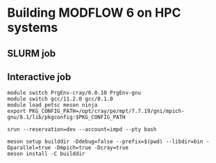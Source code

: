 # Building MODFLOW 6 on HPC systems

## SLURM job

## Interactive job

```
module switch PrgEnv-cray/6.0.10 PrgEnv-gnu
module switch gcc/11.2.0 gcc/8.1.0
module load petsc meson ninja
export PKG_CONFIG_PATH=/opt/cray/pe/mpt/7.7.19/gni/mpich-gnu/8.1/lib/pkgconfig:$PKG_CONFIG_PATH

srun --reservation=dev --account=impd --pty bash

meson setup builddir -Ddebug=false --prefix=$(pwd) --libdir=bin -Dparallel=true -Dmpich=true -Dcray=true
meson install -C builddir
```
